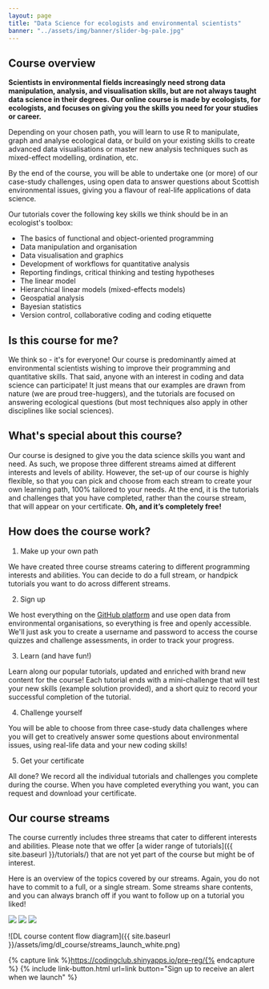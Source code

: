 ```yaml
---
layout: page
title: "Data Science for ecologists and environmental scientists"
banner: "../assets/img/banner/slider-bg-pale.jpg"
---
```


## Course overview

__Scientists in environmental fields increasingly need strong data manipulation, analysis, and visualisation skills, but are not always taught data science in their degrees. Our online course is made by ecologists, for ecologists, and focuses on giving you the skills you need for your studies or career.__

Depending on your chosen path, you will learn to use R to manipulate, graph and analyse ecological data, or build on your existing skills to create advanced data visualisations or master new analysis techniques such as mixed-effect modelling, ordination, etc. 

By the end of the course, you will be able to undertake one (or more) of our case-study challenges, using open data to answer questions about Scottish environmental issues, giving you a flavour of real-life applications of data science.

Our tutorials cover the following key skills we think should be in an ecologist's toolbox:

* The basics of functional and object-oriented programming
* Data manipulation and organisation
* Data visualisation and graphics
* Development of workflows for quantitative analysis
* Reporting findings, critical thinking and testing hypotheses
* The linear model
* Hierarchical linear models (mixed-effects models)
* Geospatial analysis
* Bayesian statistics
* Version control, collaborative coding and coding etiquette


## Is this course for me?

We think so - it's for everyone! Our course is predominantly aimed at environmental scientists wishing to improve their programming and quantitative skills. That said, anyone with an interest in coding and data science can participate! It just means that our examples are drawn from nature (we are proud tree-huggers), and the tutorials are focused on answering ecological questions (but most techniques also apply in other disciplines like social sciences).

## What's special about this course?

Our course is designed to give you the data science skills you want and need. As such, we propose three different streams aimed at different interests and levels of ability. However, the set-up of our course is highly flexible, so that you can pick and choose from each stream to create your own learning path, 100% tailored to your needs. At the end, it is the tutorials and challenges that you have completed, rather than the course stream, that will appear on your certificate. __Oh, and it’s completely free!__

## How does the course work?

1. Make up your own path

We have created three course streams catering to different programming interests and abilities. You can decide to do a full stream, or handpick tutorials you want to do across different streams.

2. Sign up

We host everything on the [GitHub platform](https://github.com) and use open data from environmental organisations, so everything is free and openly accessible. We'll just ask you to create a username and password to access the course quizzes and challenge assessments, in order to track your progress.

3. Learn (and have fun!)

Learn along our popular tutorials, updated and enriched with brand new content for the course! Each tutorial ends with a mini-challenge that will test your new skills (example solution provided), and a short quiz to record your successful completion of the tutorial.

4. Challenge yourself

You will be able to choose from three case-study data challenges where you will get to creatively answer some questions about environmental issues, using real-life data and your new coding skills!

5. Get your certificate

All done? We record all the individual tutorials and challenges you complete during the course. When you have completed everything you want, you can request and download your certificate.

## Our course streams

The course currently includes three streams that cater to different interests and abilities. Please note that we offer [a wider range of tutorials]({{ site.baseurl }}/tutorials/) that are not yet part of the course but might be of interest.


Here is an overview of the topics covered by our streams. Again, you do not have to commit to a full, or a single stream. Some streams share contents, and you can always branch off if you want to follow up on a tutorial you liked!

<div class="stream-container">
	<a href="{{ site.baseurl }}/dl_course/stats-scratch/index.html"><img src="{{ site.baseurl }}/assets/img/dl_course/DL_stream1.png"></a>
	<a href="{{ site.baseurl }}/dl_course/wiz-viz/index.html"><img src="{{ site.baseurl }}/assets/img/dl_course/DL_stream2.png"></a>
	<a href="{{ site.baseurl }}/dl_course/mastering-modelling/index.html"><img src="{{ site.baseurl }}/assets/img/dl_course/DL_stream3.png"></a>
</div>


![DL course content flow diagram]({{ site.baseurl }}/assets/img/dl_course/streams_launch_white.png)

{% capture link %}https://codingclub.shinyapps.io/pre-reg/{% endcapture %}
{% include link-button.html url=link button="Sign up to receive an alert when we launch" %}
